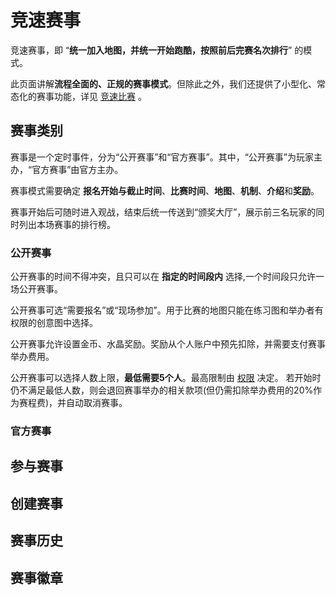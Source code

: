 # 竞速赛事

竞速赛事，即 “**统一加入地图，并统一开始跑酷，按照前后完赛名次排行**” 的模式。

此页面讲解**流程全面的、正规的赛事模式**。但除此之外，我们还提供了小型化、常态化的赛事功能，详见 [竞速比赛](matches.md) 。

## 赛事类别

赛事是一个定时事件，分为“公开赛事”和“官方赛事”。其中，“公开赛事”为玩家主办，“官方赛事”由官方主办。

赛事模式需要确定 **报名开始与截止时间**、**比赛时间**、**地图**、**机制**、**介绍**和**奖励**。

赛事开始后可随时进入观战，结束后统一传送到“颁奖大厅”，展示前三名玩家的同时列出本场赛事的排行榜。

### 公开赛事

公开赛事的时间不得冲突，且只可以在 **指定的时间段内** 选择,一个时间段只允许一场公开赛事。

公开赛事可选“需要报名”或“现场参加”。用于比赛的地图只能在练习图和举办者有权限的创意图中选择。

公开赛事允许设置金币、水晶奖励。奖励从个人账户中预先扣除，并需要支付赛事举办费用。

公开赛事可以选择人数上限，**最低需要5个人**。最高限制由 [权限](ranks.md) 决定。
若开始时仍不满足最低人数，则会退回赛事举办的相关款项(但仍需扣除举办费用的20%作为赛程费)，并自动取消赛事。

### 官方赛事

## 参与赛事

## 创建赛事

## 赛事历史

## 赛事徽章
